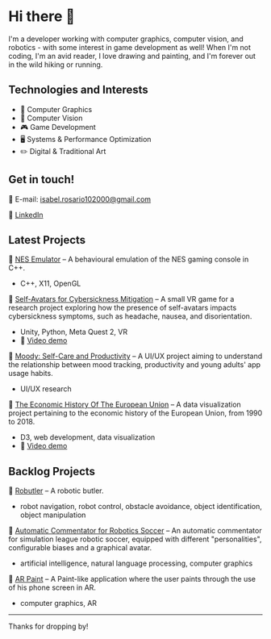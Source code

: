 # Hi there 👋

I'm a developer working with computer graphics, computer vision, and robotics - with some interest in game development as well! When I'm not coding, I'm an avid reader, I love drawing and painting, and I'm forever out in the wild hiking or running.

## Technologies and Interests

- 🎨 Computer Graphics
- 👀 Computer Vision
- 🎮 Game Development
- 🖥️ Systems & Performance Optimization
- ✏️ Digital & Traditional Art


## Get in touch!

📧 E-mail: [isabel.rosario102000@gmail.com](mailto:isabel.rosario102000@gmail.com)

💼 [LinkedIn](https://www.linkedin.com/in/isabel-ros%C3%A1rio-5875b725b/)


## Latest Projects

🌟 [NES Emulator](https://github.com/rospuye/NES_emulator) – A behavioural emulation of the NES gaming console in C++.

- C++, X11, OpenGL

🌟 [Self-Avatars for Cybersickness Mitigation](https://github.com/rospuye/AvatarCybersicknessVR) – A small VR game for a research project exploring how the presence of self-avatars impacts cybersickness symptoms, such as headache, nausea, and disorientation.

- Unity, Python, Meta Quest 2, VR
- 🎥 [Video demo](https://www.youtube.com/watch?v=ug91L_reHik)

🌟 [Moody: Self-Care and Productivity](https://brash-note-25c.notion.site/13e796e3841f8038a788e320d6a262e9) – A UI/UX project aiming to understand the relationship between mood tracking, productivity and young adults' app usage habits.

- UI/UX research

🌟 [The Economic History Of The European Union](https://github.com/miguelmdionisio/InfoVizProject) – A data visualization project pertaining to the economic history of the European Union, from 1990 to 2018.

- D3, web development, data visualization
- 🎥 [Video demo](https://www.youtube.com/watch?v=uNtNN_vjtng)

## Backlog Projects

🌟 [Robutler](https://github.com/RobutlerAlberto/RobutlerAlberto) – A robotic butler.

- robot navigation, robot control, obstacle avoidance, object identification, object manipulation

🌟 [Automatic Commentator for Robotics Soccer](https://github.com/rospuye/PI21-22_ComentadorFutebol) – An automatic commentator for simulation league robotic soccer, equipped with different "personalities", configurable biases and a graphical avatar.

- artificial intelligence, natural language processing, computer graphics

🌟 [AR Paint](https://github.com/rospuye/PSR_ARPaint) – A Paint-like application where the user paints through the use of his phone screen in AR.

- computer graphics, AR

---

Thanks for dropping by!
